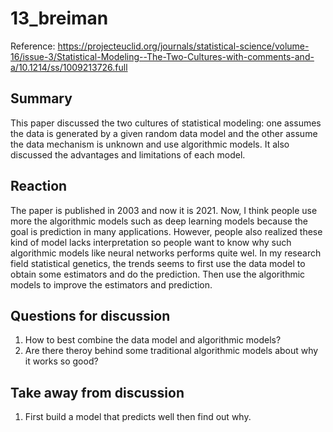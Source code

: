 # 13_breiman

Reference: https://projecteuclid.org/journals/statistical-science/volume-16/issue-3/Statistical-Modeling--The-Two-Cultures-with-comments-and-a/10.1214/ss/1009213726.full


## Summary
This paper discussed the two cultures of statistical modeling: one assumes the data is generated by a given random data model and the other assume the data mechanism is unknown and use algorithmic models. It also discussed the advantages and limitations of each model. 


## Reaction
The paper is published in 2003 and now it is 2021. Now, I think people use more the algorithmic models such as deep learning models because the goal is prediction in many applications. However, people also realized these kind of model lacks interpretation so people want to know why such algorithmic models like neural networks performs quite wel. In my research field statistical genetics, the trends seems to first use the data model to obtain some estimators and do the prediction. Then use the algorithmic models to improve the estimators and prediction.

## Questions for discussion

1. How to best combine the data model and algorithmic models?
2. Are there theroy behind some traditional algorithmic models about why it works so good?

## Take away from discussion
1. First build a model that predicts well then find out why.
